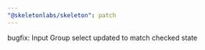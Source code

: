 ```yaml
---
"@skeletonlabs/skeleton": patch
---
```


bugfix: Input Group select updated to match checked state
  